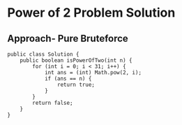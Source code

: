 # Power of 2 Problem Solution

## Approach- Pure Bruteforce
```
public class Solution {
    public boolean isPowerOfTwo(int n) {
        for (int i = 0; i < 31; i++) {
            int ans = (int) Math.pow(2, i);
            if (ans == n) {
                return true;
            }
        }
        return false;
    }
}


```